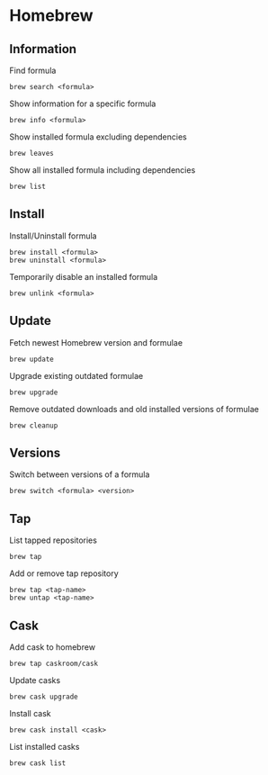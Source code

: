 # Homebrew

## Information

Find formula

    brew search <formula>

Show information for a specific formula

    brew info <formula>

Show installed formula excluding dependencies

    brew leaves

Show all installed formula including dependencies

    brew list

## Install

Install/Uninstall formula

    brew install <formula>
    brew uninstall <formula>

Temporarily disable an installed formula

    brew unlink <formula>

## Update

Fetch newest Homebrew version and formulae

    brew update

Upgrade existing outdated formulae

    brew upgrade

Remove outdated downloads and old installed versions of formulae

    brew cleanup

## Versions

Switch between versions of a formula

    brew switch <formula> <version>

## Tap

List tapped repositories

    brew tap

Add or remove tap repository

    brew tap <tap-name>
    brew untap <tap-name>

## Cask

Add cask to homebrew

    brew tap caskroom/cask

Update casks

    brew cask upgrade

Install cask

    brew cask install <cask>

List installed casks

    brew cask list
